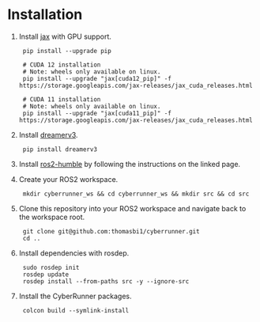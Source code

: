 Installation
=====

1. Install [jax](https://jax.readthedocs.io/en/latest/installation.html) with GPU support.

        pip install --upgrade pip

        # CUDA 12 installation
        # Note: wheels only available on linux.
        pip install --upgrade "jax[cuda12_pip]" -f https://storage.googleapis.com/jax-releases/jax_cuda_releases.html

        # CUDA 11 installation
        # Note: wheels only available on linux.
        pip install --upgrade "jax[cuda11_pip]" -f https://storage.googleapis.com/jax-releases/jax_cuda_releases.html

2. Install [dreamerv3](https://github.com/danijar/dreamerv3).

        pip install dreamerv3

3. Install [ros2-humble](https://docs.ros.org/en/humble/Installation/Ubuntu-Install-Debians.html) by following the instructions on the linked page.

4. Create your ROS2 workspace.

        mkdir cyberrunner_ws && cd cyberrunner_ws && mkdir src && cd src

5. Clone this repository into your ROS2 workspace and navigate back to the workspace root.

        git clone git@github.com:thomasbi1/cyberrunner.git
        cd ..

6. Install dependencies with rosdep.

        sudo rosdep init
        rosdep update
        rosdep install --from-paths src -y --ignore-src
        
7. Install the CyberRunner packages.

        colcon build --symlink-install
